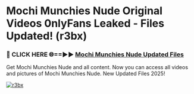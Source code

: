 # Mochi Munchies Nude Original Videos 0nlyFans Leaked - Files Updated! (r3bx)

<h3>🔴 CLICK HERE 🌐==►► <a href="https://tinyurl.com/yrmya6cz" rel="nofollow">Mochi Munchies Nude Updated Files</a></h3>

Get Mochi Munchies Nude and all content. Now you can access all videos and pictures of Mochi Munchies Nude. New Updated Files 2025!

[![r3bx](https://i.imgur.com/FMdXYCs.gif)](https://tinyurl.com/yrmya6cz)
